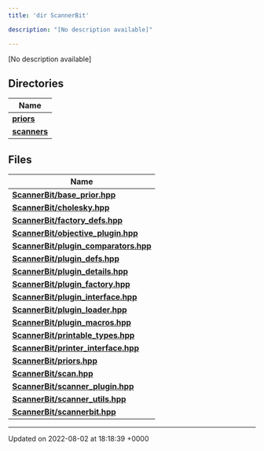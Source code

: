 ```yaml
---
title: 'dir ScannerBit'

description: "[No description available]"

---
```







[No description available]

## Directories

| Name           |
| -------------- |
| **[priors](/documentation/code/gambit_sphinx/files/dir_fcd5a9dbbf1819829d7ec1014844ab30/#dir-priors)**  |
| **[scanners](/documentation/code/gambit_sphinx/files/dir_d8899288cb095d9f40a7187612d7e0b7/#dir-scanners)**  |

## Files

| Name           |
| -------------- |
| **[ScannerBit/base_prior.hpp](/documentation/code/gambit_sphinx/files/base__prior_8hpp/#file-base-prior.hpp)**  |
| **[ScannerBit/cholesky.hpp](/documentation/code/gambit_sphinx/files/cholesky_8hpp/#file-cholesky.hpp)**  |
| **[ScannerBit/factory_defs.hpp](/documentation/code/gambit_sphinx/files/factory__defs_8hpp/#file-factory-defs.hpp)**  |
| **[ScannerBit/objective_plugin.hpp](/documentation/code/gambit_sphinx/files/objective__plugin_8hpp/#file-objective-plugin.hpp)**  |
| **[ScannerBit/plugin_comparators.hpp](/documentation/code/gambit_sphinx/files/plugin__comparators_8hpp/#file-plugin-comparators.hpp)**  |
| **[ScannerBit/plugin_defs.hpp](/documentation/code/gambit_sphinx/files/plugin__defs_8hpp/#file-plugin-defs.hpp)**  |
| **[ScannerBit/plugin_details.hpp](/documentation/code/gambit_sphinx/files/plugin__details_8hpp/#file-plugin-details.hpp)**  |
| **[ScannerBit/plugin_factory.hpp](/documentation/code/gambit_sphinx/files/plugin__factory_8hpp/#file-plugin-factory.hpp)**  |
| **[ScannerBit/plugin_interface.hpp](/documentation/code/gambit_sphinx/files/plugin__interface_8hpp/#file-plugin-interface.hpp)**  |
| **[ScannerBit/plugin_loader.hpp](/documentation/code/gambit_sphinx/files/plugin__loader_8hpp/#file-plugin-loader.hpp)**  |
| **[ScannerBit/plugin_macros.hpp](/documentation/code/gambit_sphinx/files/plugin__macros_8hpp/#file-plugin-macros.hpp)**  |
| **[ScannerBit/printable_types.hpp](/documentation/code/gambit_sphinx/files/printable__types_8hpp/#file-printable-types.hpp)**  |
| **[ScannerBit/printer_interface.hpp](/documentation/code/gambit_sphinx/files/printer__interface_8hpp/#file-printer-interface.hpp)**  |
| **[ScannerBit/priors.hpp](/documentation/code/gambit_sphinx/files/priors_8hpp/#file-priors.hpp)**  |
| **[ScannerBit/scan.hpp](/documentation/code/gambit_sphinx/files/scan_8hpp/#file-scan.hpp)**  |
| **[ScannerBit/scanner_plugin.hpp](/documentation/code/gambit_sphinx/files/scanner__plugin_8hpp/#file-scanner-plugin.hpp)**  |
| **[ScannerBit/scanner_utils.hpp](/documentation/code/gambit_sphinx/files/scanner__utils_8hpp/#file-scanner-utils.hpp)**  |
| **[ScannerBit/scannerbit.hpp](/documentation/code/gambit_sphinx/files/scannerbit_8hpp/#file-scannerbit.hpp)**  |






-------------------------------

Updated on 2022-08-02 at 18:18:39 +0000
